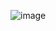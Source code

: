 ![image](https://github.com/kzyavuz/StajProject1/assets/37536976/a267839b-c51f-46ce-8fb5-64da8f3eeb52)
